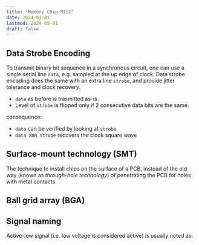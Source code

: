 ```yaml
---
title: "Memory Chip MISC"
date: 2024-01-01
lastmod: 2024-05-01
draft: false
---
```


## Data Strobe Encoding

To transmit binary bit sequence in a synchronous circuit, one can use a single serial line `data`, e.g. sampled at the up edge of clock.
Data strobe encoding does the same with an extra line `strobe`, and provide jitter tolerance and clock recovery.
- `data` as before is trasmitted as-is. 
- Level of `strobe` is flipped only if 2 consecutive data bits are the same.

consequence:
- `data` can be verified by looking at `strobe`
- `data XOR strobe` recovers the clock square wave

## Surface-mount technology (SMT)

The technique to install chips on the surface of a PCB, instead of the old way (known as *through-hole technology*) of penetrating the PCB for holes with metal contacts.

## Ball grid array (BGA)

## Signal naming

Active-low signal (i.e. low voltage is considered active) is usually noted as:
